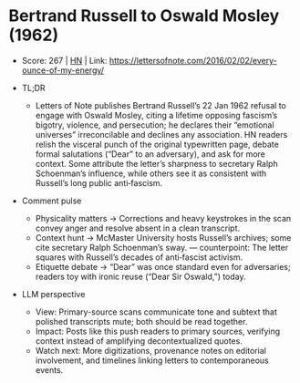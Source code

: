 # Bertrand Russell to Oswald Mosley (1962)

- Score: 267 | [HN](https://news.ycombinator.com/item?id=45264340) | Link: https://lettersofnote.com/2016/02/02/every-ounce-of-my-energy/

- TL;DR
    - Letters of Note publishes Bertrand Russell’s 22 Jan 1962 refusal to engage with Oswald Mosley, citing a lifetime opposing fascism’s bigotry, violence, and persecution; he declares their “emotional universes” irreconcilable and declines any association. HN readers relish the visceral punch of the original typewritten page, debate formal salutations (“Dear” to an adversary), and ask for more context. Some attribute the letter’s sharpness to secretary Ralph Schoenman’s influence, while others see it as consistent with Russell’s long public anti‑fascism.

- Comment pulse
    - Physicality matters → Corrections and heavy keystrokes in the scan convey anger and resolve absent in a clean transcript.
    - Context hunt → McMaster University hosts Russell’s archives; some cite secretary Ralph Schoenman’s sway. — counterpoint: The letter squares with Russell’s decades of anti‑fascist activism.
    - Etiquette debate → “Dear” was once standard even for adversaries; readers toy with ironic reuse (“Dear Sir Oswald,”) today.

- LLM perspective
    - View: Primary-source scans communicate tone and subtext that polished transcripts mute; both should be read together.
    - Impact: Posts like this push readers to primary sources, verifying context instead of amplifying decontextualized quotes.
    - Watch next: More digitizations, provenance notes on editorial involvement, and timelines linking letters to contemporaneous events.
